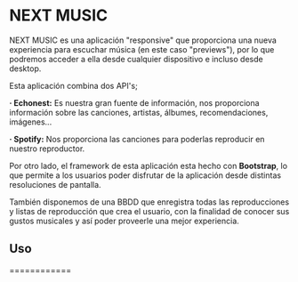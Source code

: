 NEXT MUSIC
============

NEXT MUSIC es una aplicación "responsive" que proporciona una nueva experiencia para escuchar música (en este caso "previews"), por lo que podremos acceder a ella desde cualquier dispositivo e incluso desde desktop.

Esta aplicación combina dos API's;
  
<b>· Echonest:</b> Es nuestra gran fuente de información, nos proporciona información sobre las canciones, artistas, álbumes,   recomendaciones, imágenes...

<b>· Spotify:</b> Nos proporciona las canciones para poderlas reproducir en nuestro reproductor.

Por otro lado, el framework de esta aplicación esta hecho con <b>Bootstrap</b>, lo que permite a los usuarios poder disfrutar de la aplicación desde distintas resoluciones de pantalla.

También disponemos de una BBDD que enregistra todas las reproducciones y listas de reproducción que crea el usuario, con la finalidad de conocer sus gustos musicales y así poder proveerle una mejor experiencia.

<h2>Uso</h2>
============



